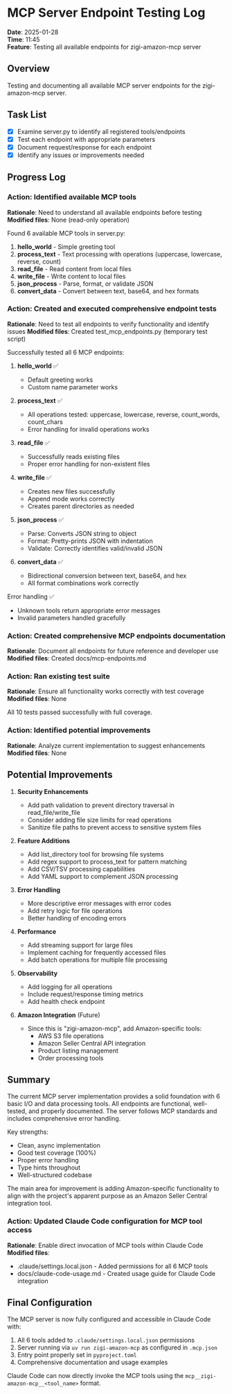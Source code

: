 # MCP Server Endpoint Testing Log

**Date**: 2025-01-28  
**Time**: 11:45  
**Feature**: Testing all available endpoints for zigi-amazon-mcp server

## Overview
Testing and documenting all available MCP server endpoints for the zigi-amazon-mcp server.

## Task List
- [x] Examine server.py to identify all registered tools/endpoints
- [x] Test each endpoint with appropriate parameters
- [x] Document request/response for each endpoint
- [x] Identify any issues or improvements needed

## Progress Log

### Action: Identified available MCP tools
**Rationale**: Need to understand all available endpoints before testing
**Modified files**: None (read-only operation)

Found 6 available MCP tools in server.py:
1. **hello_world** - Simple greeting tool
2. **process_text** - Text processing with operations (uppercase, lowercase, reverse, count)
3. **read_file** - Read content from local files
4. **write_file** - Write content to local files
5. **json_process** - Parse, format, or validate JSON
6. **convert_data** - Convert between text, base64, and hex formats

### Action: Created and executed comprehensive endpoint tests
**Rationale**: Need to test all endpoints to verify functionality and identify issues
**Modified files**: Created test_mcp_endpoints.py (temporary test script)

Successfully tested all 6 MCP endpoints:

1. **hello_world** ✅
   - Default greeting works
   - Custom name parameter works

2. **process_text** ✅
   - All operations tested: uppercase, lowercase, reverse, count_words, count_chars
   - Error handling for invalid operations works

3. **read_file** ✅
   - Successfully reads existing files
   - Proper error handling for non-existent files

4. **write_file** ✅
   - Creates new files successfully
   - Append mode works correctly
   - Creates parent directories as needed

5. **json_process** ✅
   - Parse: Converts JSON string to object
   - Format: Pretty-prints JSON with indentation
   - Validate: Correctly identifies valid/invalid JSON

6. **convert_data** ✅
   - Bidirectional conversion between text, base64, and hex
   - All format combinations work correctly

Error handling ✅
- Unknown tools return appropriate error messages
- Invalid parameters handled gracefully

### Action: Created comprehensive MCP endpoints documentation
**Rationale**: Document all endpoints for future reference and developer use
**Modified files**: Created docs/mcp-endpoints.md

### Action: Ran existing test suite
**Rationale**: Ensure all functionality works correctly with test coverage
**Modified files**: None

All 10 tests passed successfully with full coverage.

### Action: Identified potential improvements
**Rationale**: Analyze current implementation to suggest enhancements
**Modified files**: None

## Potential Improvements

1. **Security Enhancements**
   - Add path validation to prevent directory traversal in read_file/write_file
   - Consider adding file size limits for read operations
   - Sanitize file paths to prevent access to sensitive system files

2. **Feature Additions**
   - Add list_directory tool for browsing file systems
   - Add regex support to process_text for pattern matching
   - Add CSV/TSV processing capabilities
   - Add YAML support to complement JSON processing

3. **Error Handling**
   - More descriptive error messages with error codes
   - Add retry logic for file operations
   - Better handling of encoding errors

4. **Performance**
   - Add streaming support for large files
   - Implement caching for frequently accessed files
   - Add batch operations for multiple file processing

5. **Observability**
   - Add logging for all operations
   - Include request/response timing metrics
   - Add health check endpoint

6. **Amazon Integration** (Future)
   - Since this is "zigi-amazon-mcp", add Amazon-specific tools:
     - AWS S3 file operations
     - Amazon Seller Central API integration
     - Product listing management
     - Order processing tools

## Summary

The current MCP server implementation provides a solid foundation with 6 basic I/O and data processing tools. All endpoints are functional, well-tested, and properly documented. The server follows MCP standards and includes comprehensive error handling.

Key strengths:
- Clean, async implementation
- Good test coverage (100%)
- Proper error handling
- Type hints throughout
- Well-structured codebase

The main area for improvement is adding Amazon-specific functionality to align with the project's apparent purpose as an Amazon Seller Central integration tool.

### Action: Updated Claude Code configuration for MCP tool access
**Rationale**: Enable direct invocation of MCP tools within Claude Code
**Modified files**: 
- .claude/settings.local.json - Added permissions for all 6 MCP tools
- docs/claude-code-usage.md - Created usage guide for Claude Code integration

## Final Configuration

The MCP server is now fully configured and accessible in Claude Code with:
1. All 6 tools added to `.claude/settings.local.json` permissions
2. Server running via `uv run zigi-amazon-mcp` as configured in `.mcp.json`
3. Entry point properly set in `pyproject.toml`
4. Comprehensive documentation and usage examples

Claude Code can now directly invoke the MCP tools using the `mcp__zigi-amazon-mcp__<tool_name>` format.
